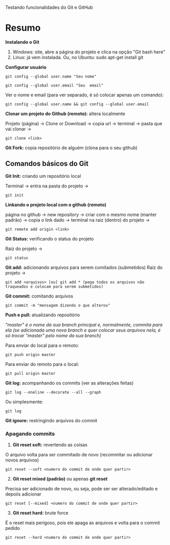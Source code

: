Testando funcionalidades do Git e GitHub

# Resumo

**Instalando o Git**
1. Windows: site, abre a página do projeto e clica na opção "Git bash here"
2. Linux: já vem instalada. Ou, no Ubuntu: sudo apt-get install git

**Configurar usuário**
```
git config --global user.name "Seu nome"
```
```
git config --global user.email "Seu  email"
```
Ver o nome e email (para ver separado, é só colocar apenas um comando):
```
git config --global user.name && git config --global user.email
```
**Clonar um projeto do Github (remoto):** altera localmente

Projeto (página) ->  Clone or Download -> copia url -> terminal -> pasta que vai clonar ->
```
git clone <link>
```
**Git Fork:** copia repositório de alguém (clona para o seu github)

## Comandos básicos do Git
**Git Init:** criando um repositório local

Terminal -> entra na pasta do projeto ->
```
git init
```
**Linkando o projeto local com o github (remoto)**

página no github -> new repository -> criar com o mesmo nome (manter padrão) -> copia o link dado -> terminal na raiz (dentro) do projeto ->
```
git remote add origin <link>
```
**Git Status:** verificando o status do projeto

Raiz do projeto ->
``` 
git status
```
**Git add:** adicionando arquivos para serem comitados (submetidos)
Raiz do projeto ->
```
git add <arquivos> [ou] git add * (pega todos os arquivos não traqueados e colocam para serem submetidos)
```
**Git commit:** comitando arquivos
```
git commit -m "mensagem dizendo o que alterou"
```
**Push e pull:** atualizando repositório

*"master" é o nome da sua branch principal e, normalmente, commita para ela (se adicionada uma nova branch e quer colocar seus arquivos nela, é só trocar "master" pelo nome da sua branch)*

Para enviar do local para o remoto:
```
git push origin master
```
Para enviar do remoto para o local:
```
git pull origin master
```
**Git log:** acompanhando os commits (ver as alterações feitas)
```
git log --oneline --decorate --all --graph
```
Ou simplesmente:
```
git log
```
**Git ignore:** restringindo arquivos do commit

### Apagando commits
1. **Git reset soft:** revertendo as coisas

O arquivo volta para ser commitado de novo (recommitar ou adicionar novos arquivos)
```
git reset --soft <numero do commit de onde quer partir>
```
2. **Git reset mixed (padrão)** ou apenas **git reset**

Precisa ser adicionado de novo, ou seja, pode ser ser alterado/editado e depoiis adicionar
```
git reset [--mixed] <numero do commit de onde quer partir>
```
3. **Git reset hard:** brute force

É o reset mais perigoso, pois ele apaga as arquivos e volta para o commit pedido
```
git reset --hard <numero do commit de onde quer partir>
```
